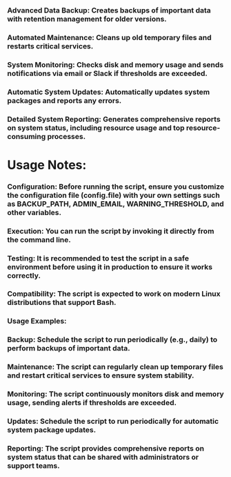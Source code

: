 ### Advanced Data Backup: Creates backups of important data with retention management for older versions.
### Automated Maintenance: Cleans up old temporary files and restarts critical services.
### System Monitoring: Checks disk and memory usage and sends notifications via email or Slack if thresholds are exceeded.
### Automatic System Updates: Automatically updates system packages and reports any errors.
### Detailed System Reporting: Generates comprehensive reports on system status, including resource usage and top resource-consuming processes.

# **Usage Notes:**

### Configuration: Before running the script, ensure you customize the configuration file (config.file) with your own settings such as BACKUP_PATH, ADMIN_EMAIL, WARNING_THRESHOLD, and other variables.
### Execution: You can run the script by invoking it directly from the command line.
### Testing: It is recommended to test the script in a safe environment before using it in production to ensure it works correctly.
### Compatibility: The script is expected to work on modern Linux distributions that support Bash.
### Usage Examples:
### Backup: Schedule the script to run periodically (e.g., daily) to perform backups of important data.
### Maintenance: The script can regularly clean up temporary files and restart critical services to ensure system stability.
### Monitoring: The script continuously monitors disk and memory usage, sending alerts if thresholds are exceeded.
### Updates: Schedule the script to run periodically for automatic system package updates.
### Reporting: The script provides comprehensive reports on system status that can be shared with administrators or support teams.
